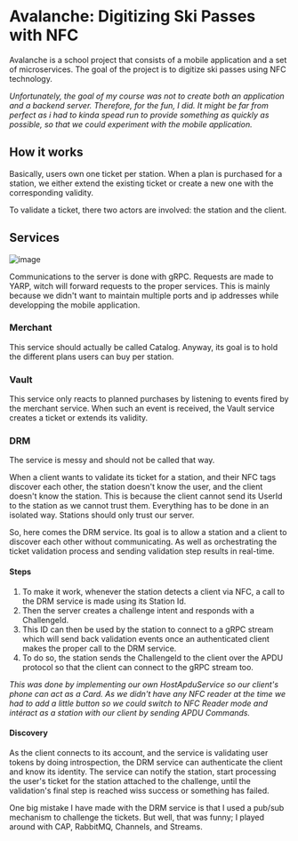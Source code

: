 # Avalanche: Digitizing Ski Passes with NFC

Avalanche is a school project that consists of a mobile application and a set of microservices. The goal of the project is to digitize ski passes using NFC technology.

*Unfortunately, the goal of my course was not to create both an application and a backend server. Therefore, for the fun, I did. It might be far from perfect as i had to kinda spead run to provide something as quickly as possible, so that we could experiment with the mobile application.*

## How it works

Basically, users own one ticket per station. When a plan is purchased for a station, we either extend the existing ticket or create a new one with the corresponding validity.

To validate a ticket, there two actors are involved: the station and the client.

## Services

![image](https://github.com/stupside/avalanche-android/assets/41454550/7cb3705f-14fc-4612-a86a-d2a7bea54219)

Communications to the server is done with gRPC. Requests are made to YARP, witch will forward requests to the proper services. This is mainly because we didn't want to maintain multiple ports and ip addresses while developping the mobile application.

### Merchant

This service should actually be called Catalog. Anyway, its goal is to hold the different plans users can buy per station.

### Vault

This service only reacts to planned purchases by listening to events fired by the merchant service. When such an event is received, the Vault service creates a ticket or extends its validity.

### DRM

The service is messy and should not be called that way.

When a client wants to validate its ticket for a station, and their NFC tags discover each other, the station doesn't know the user, and the client doesn't know the station. This is because the client cannot send its UserId to the station as we cannot trust them. Everything has to be done in an isolated way. Stations should only trust our server.

So, here comes the DRM service. Its goal is to allow a station and a client to discover each other without communicating. As well as orchestrating the ticket validation process and sending validation step results in real-time.

#### Steps
1. To make it work, whenever the station detects a client via NFC, a call to the DRM service is made using its Station Id. 
2. Then the server creates a challenge intent and responds with a ChallengeId.
3. This ID can then be used by the station to connect to a gRPC stream which will send back validation events once an authenticated client makes the proper call to the DRM service. 
4. To do so, the station sends the ChallengeId to the client over the APDU protocol so that the client can connect to the gRPC stream too.

*This was done by implementing our own HostApduService so our client's phone can act as a Card. 
As we didn't have any NFC reader at the time we had to add a little button so we could switch to NFC Reader mode and intéract as a station with our client by sending APDU Commands.*

#### Discovery
As the client connects to its account, and the service is validating user tokens by doing introspection, the DRM service can authenticate the client and know its identity. The service can notify the station, start processing the user's ticket for the station attached to the challenge, until the validation's final step is reached wiss success or something has failed.

One big mistake I have made with the DRM service is that I used a pub/sub mechanism to challenge the tickets. But well, that was funny; I played around with CAP, RabbitMQ, Channels, and Streams.
